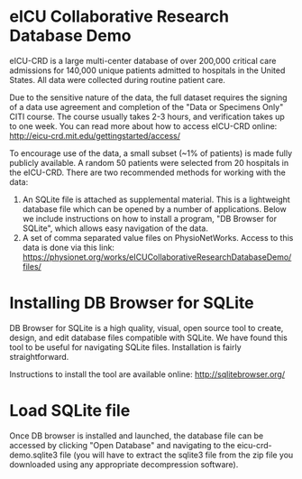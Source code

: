 # eICU Collaborative Research Database Demo

eICU-CRD is a large multi-center database of over 200,000 critical care admissions for 140,000 unique patients admitted to hospitals in the United States. All data were collected during routine patient care.

Due to the sensitive nature of the data, the full dataset requires the signing of a data use agreement and completion of the "Data or Specimens Only" CITI course. The course usually takes 2-3 hours, and verification takes up to one week. You can read more about how to access eICU-CRD online: http://eicu-crd.mit.edu/gettingstarted/access/

To encourage use of the data, a small subset (~1% of patients) is made fully publicly available. A random 50 patients were selected from 20 hospitals in the eICU-CRD. There are two recommended methods for working with the data:

1. An SQLite file is attached as supplemental material. This is a lightweight database file which can be opened by a number of applications. Below we include instructions on how to install a program, "DB Browser for SQLite", which allows easy navigation of the data.
2. A set of comma separated value files on PhysioNetWorks. Access to this data is done via this link: https://physionet.org/works/eICUCollaborativeResearchDatabaseDemo/files/

# Installing DB Browser for SQLite

DB Browser for SQLite is a high quality, visual, open source tool to create, design, and edit database files compatible with SQLite.
We have found this tool to be useful for navigating SQLite files. Installation is fairly straightforward.

Instructions to install the tool are available online: http://sqlitebrowser.org/

# Load SQLite file

Once DB browser is installed and launched, the database file can be accessed by clicking "Open Database" and navigating to the eicu-crd-demo.sqlite3 file (you will have to extract the sqlite3 file from the zip file you downloaded using any appropriate decompression software).

